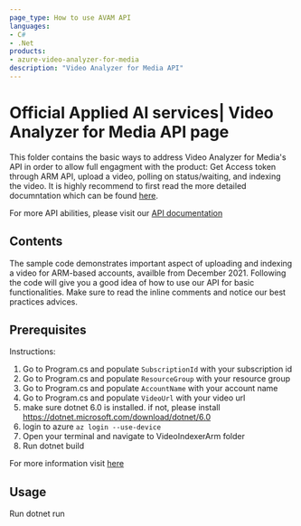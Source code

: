 ```yaml
---
page_type: How to use AVAM API
languages:
- C#
- .Net
products:
- azure-video-analyzer-for-media
description: "Video Analyzer for Media API"
---
```


# Official Applied AI services| Video Analyzer for Media API page

<!-- 
Guidelines on README format: https://review.docs.microsoft.com/help/onboard/admin/samples/concepts/readme-template?branch=master

Guidance on onboarding samples to docs.microsoft.com/samples: https://review.docs.microsoft.com/help/onboard/admin/samples/process/onboarding?branch=master

Taxonomies for products and languages: https://review.docs.microsoft.com/new-hope/information-architecture/metadata/taxonomies?branch=master
-->

This folder contains the basic ways to address Video Analyzer for Media's API in order to allow full engagment with the product: Get Access token through ARM API, upload a video, polling on status/waiting, and indexing the video. 
It is highly recommend to first read the more detailed documntation which can be found [here](https://aka.ms/avam-arm-docs).

For more API abilities, please visit our [API documentation](https://api-portal.videoindexer.ai/)

## Contents

The sample code demonstrates important aspect of uploading and indexing a video for ARM-based accounts, availble from December 2021.
Following the code will give you a good idea of how to use our API for basic functionalities.
Make sure to read the inline comments and notice our best practices advices.

## Prerequisites

Instructions:
1. Go to Program.cs and populate `SubscriptionId` with your subscription id
2. Go to Program.cs and populate `ResourceGroup` with your resource group
3. Go to Program.cs and populate `AccountName` with your account name
4. Go to Program.cs and populate `VideoUrl` with your video url
5. make sure dotnet 6.0 is installed. if not, please install https://dotnet.microsoft.com/download/dotnet/6.0
6. login to azure `az login --use-device`
7. Open your terminal and navigate to VideoIndexerArm folder
8. Run dotnet build

For more information visit [here](https://docs.microsoft.com/en-us/azure/media-services/video-indexer/video-indexer-use-apis)
<!--
Outline the required components and tools that a user might need to have on their machine in order to run the sample. This can be anything from frameworks, SDKs, OS versions or IDE releases. 
-->

## Usage
Run dotnet run
